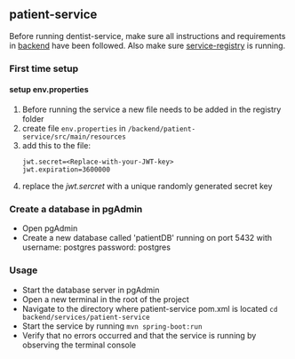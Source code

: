 ## patient-service

Before running dentist-service, make sure all instructions and requirements in [backend](backend/README.md) have been followed.
Also make sure [service-registry](backend/registry/service-registry/README.md) is running.

### First time setup

#### setup env.properties
1. Before running the service a new file needs to be added in the registry folder
2. create file `env.properties` in `/backend/patient-service/src/main/resources`
3. add this to the file:
   ```
   jwt.secret=<Replace-with-your-JWT-key>
   jwt.expiration=3600000
4. replace the *jwt.sercret* with a unique randomly generated secret key

### Create a database in pgAdmin

- Open pgAdmin
- Create a new database called 'patientDB' running on port 5432 with username: postgres password: postgres

### Usage
- Start the database server in pgAdmin
- Open a new terminal in the root of the project
- Navigate to the directory where patient-service pom.xml is located ``cd backend/services/patient-service``
- Start the service by running ``mvn spring-boot:run``
- Verify that no errors occurred and that the service is running by observing the terminal console

